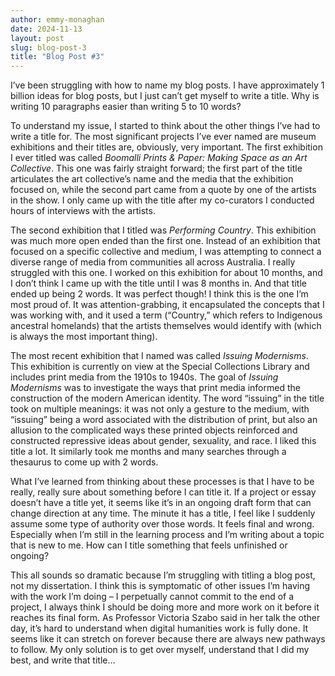 ```yaml
---
author: emmy-monaghan
date: 2024-11-13
layout: post
slug: blog-post-3
title: "Blog Post #3"
---
```

I’ve been struggling with how to name my blog posts. I have approximately 1 billion ideas for
blog posts, but I just can’t get myself to write a title. Why is writing 10 paragraphs easier than
writing 5 to 10 words?

To understand my issue, I started to think about the other things I’ve had to write a title for. The
most significant projects I’ve ever named are museum exhibitions and their titles are, obviously,
very important. The first exhibition I ever titled was called *Boomalli Prints & Paper: Making
Space as an Art Collective*. This one was fairly straight forward; the first part of the title
articulates the art collective’s name and the media that the exhibition focused on, while the
second part came from a quote by one of the artists in the show. I only came up with the title
after my co-curators I conducted hours of interviews with the artists.

The second exhibition that I titled was *Performing Country*. This exhibition was much more open
ended than the first one. Instead of an exhibition that focused on a specific collective and
medium, I was attempting to connect a diverse range of media from communities all across
Australia. I really struggled with this one. I worked on this exhibition for about 10 months, and I
don’t think I came up with the title until I was 8 months in. And that title ended up being 2 words.
It was perfect though! I think this is the one I’m most proud of. It was attention-grabbing, it
encapsulated the concepts that I was working with, and it used a term (“Country,” which refers
to Indigenous ancestral homelands) that the artists themselves would identify with (which is
always the most important thing).

The most recent exhibition that I named was called *Issuing Modernisms*. This exhibition is
currently on view at the Special Collections Library and includes print media from the 1910s to
1940s. The goal of *Issuing Modernisms* was to investigate the ways that print media informed
the construction of the modern American identity. The word “issuing” in the title took on multiple
meanings: it was not only a gesture to the medium, with “issuing” being a word associated with
the distribution of print, but also an allusion to the complicated ways these printed objects
reinforced and constructed repressive ideas about gender, sexuality, and race. I liked this title a
lot. It similarly took me months and many searches through a thesaurus to come up with 2
words.

What I’ve learned from thinking about these processes is that I have to be really, really sure
about something before I can title it. If a project or essay doesn’t have a title yet, it seems like
it’s in an ongoing draft form that can change direction at any time. The minute it has a title, I feel
like I suddenly assume some type of authority over those words. It feels final and wrong.
Especially when I’m still in the learning process and I’m writing about a topic that is new to me.
How can I title something that feels unfinished or ongoing?

This all sounds so dramatic because I’m struggling with titling a blog post, not my dissertation. I
think this is symptomatic of other issues I’m having with the work I’m doing – I perpetually
cannot commit to the end of a project, I always think I should be doing more and more work on it
before it reaches its final form. As Professor Victoria Szabo said in her talk the other day, it’s
hard to understand when digital humanities work is fully done. It seems like it can stretch on
forever because there are always new pathways to follow. My only solution is to get over myself,
understand that I did my best, and write that title…
